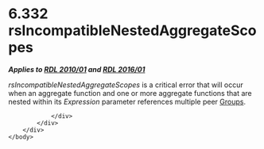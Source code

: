 <html dir="LTR" xmlns:mshelp="http://msdn.microsoft.com/mshelp" xmlns:ddue="http://ddue.schemas.microsoft.com/authoring/2003/5" xmlns:xlink="http://www.w3.org/1999/xlink" xmlns:tool="http://www.microsoft.com/tooltip">
    <head>
        <meta http-equiv="Content-Type" content="text/html; CHARSET=utf-8"></meta>
        <meta name="save" content="history"></meta>
        <title>6.332 rsIncompatibleNestedAggregateScopes</title>
        <xml>
            <mshelp:toctitle title="6.332 rsIncompatibleNestedAggregateScopes"></mshelp:toctitle>
            <mshelp:rltitle title="[MS-RDL]: rsIncompatibleNestedAggregateScopes"></mshelp:rltitle>
            <mshelp:keyword index="A" term="de20884e-0b91-4587-b316-5748ed8f67e8"></mshelp:keyword>
            <mshelp:attr name="DCSext.ContentType" value="open specification"></mshelp:attr>
            <mshelp:attr name="AssetID" value="de20884e-0b91-4587-b316-5748ed8f67e8"></mshelp:attr>
            <mshelp:attr name="TopicType" value="kbRef"></mshelp:attr>
            <mshelp:attr name="DCSext.Title" value="[MS-RDL]: rsIncompatibleNestedAggregateScopes" />
        </xml>
    </head>
    <body>
        <div id="header">
            <h1 class="heading">6.332 rsIncompatibleNestedAggregateScopes</h1>
        </div>
        <div id="mainSection">
            <div id="mainBody">
                <div id="allHistory" class="saveHistory"></div>
                <div id="sectionSection0" class="section" name="collapseableSection">
                    

<p><b><i>Applies to </i></b><a href="3428e690-a348-4ec7-8a6a-8efb42d2cdee.htm"><b><i>RDL 2010/01</i></b></a><b><i>
and </i></b><a href="52ce3983-2bfc-4e72-9359-42aaf5fe4509.htm"><b><i>RDL 2016/01</i></b></a></p>

<p><i>rsIncompatibleNestedAggregateScopes</i> is a critical
error that will occur when an aggregate function and one or more aggregate
functions that are nested within its <i>Expression</i> parameter references
multiple peer <a href="dbfff811-1be7-4e8b-a5d2-6cc522317fbe.htm">Groups</a>.</p>


                </div>
            </div>
        </div>
    </body>
</html>
